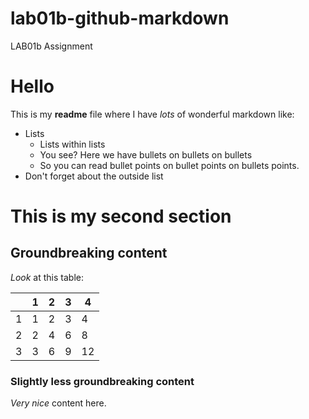 # lab01b-github-markdown
LAB01b Assignment

# Hello
This is my __readme__ file where I have _lots_ of wonderful markdown like:
* Lists
    * Lists within lists
    * You see? Here we have bullets on bullets on bullets
    * So you can read bullet points on bullet points on bullets points.
* Don't forget about the outside list

# This is my second section

## Groundbreaking content

_Look_ at this table:

|   | 1 | 2 | 3 | 4  |
|---|---|---|---|----|
| 1 | 1 | 2 | 3 | 4  |
| 2 | 2 | 4 | 6 | 8  |
| 3 | 3 | 6 | 9 | 12 |

### Slightly less groundbreaking content

_Very nice_ content here.